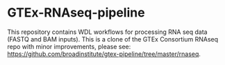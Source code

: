 # GTEx-RNAseq-pipeline
This repository contains WDL workflows for processing RNA seq data (FASTQ and BAM inputs). This is a clone of the GTEx Consortium RNAseq repo with minor improvements, please see: https://github.com/broadinstitute/gtex-pipeline/tree/master/rnaseq.